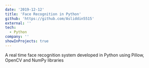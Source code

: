 ```yaml
---
date: '2019-12-12'
title: 'Face Recognition in Python'
github: 'https://github.com/Asliddin5515'
external: ''
tech:
  - Python
company: ''
showInProjects: true
---
```


A real time face recognition system developed in Python using Pillow, OpenCV and NumPy libraries
